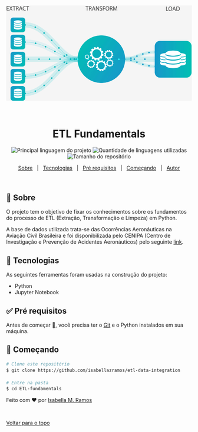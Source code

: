 <div align="center" id="top"> 
  <img src="./.github/ETL_Fluxo.gif" alt="ETL Fundamentals" />

  &#xa0;

</div>

<h1 align="center">ETL Fundamentals</h1>

<p align="center">
  <img alt="Principal linguagem do projeto" src="https://img.shields.io/github/languages/top/isabellazramos/ETL-fundamentals?color=56BEB8">

  <img alt="Quantidade de linguagens utilizadas" src="https://img.shields.io/github/languages/count/isabellazramos/ETL-fundamentals?color=56BEB8">

  <img alt="Tamanho do repositório" src="https://img.shields.io/github/repo-size/isabellazramos/ETL-fundamentals?color=56BEB8">

</p>


<p align="center">
  <a href="#dart-sobre">Sobre</a> &#xa0; | &#xa0; 
  <a href="#rocket-tecnologias">Tecnologias</a> &#xa0; | &#xa0;
  <a href="#white_check_mark-pré-requesitos">Pré requisitos</a> &#xa0; | &#xa0;
  <a href="#checkered_flag-começando">Começando</a> &#xa0; | &#xa0;
  <a href="https://github.com/isabellazramos" target="_blank">Autor</a>
</p>

<br>

## :dart: Sobre ##

O projeto tem o objetivo de fixar os conhecimentos sobre os fundamentos do processo de ETL (Extração, Transformação e Limpeza) em Python.

A base de dados utilizada trata-se das Ocorrências Aeronáuticas na Aviação Civil Brasileira e foi disponibilizada pelo CENIPA (Centro de Investigação e Prevenção de Acidentes Aeronáuticos) pelo seguinte [link](https://dados.gov.br/dataset/ocorrencias-aeronauticas-da-aviacao-civil-brasileira#).

## :rocket: Tecnologias ##

As seguintes ferramentas foram usadas na construção do projeto:

- Python
- Jupyter Notebook

## :white_check_mark: Pré requisitos ##

Antes de começar :checkered_flag:, você precisa ter o [Git](https://git-scm.com) e o Python instalados em sua máquina.

## :checkered_flag: Começando ##

```bash
# Clone este repositório
$ git clone https://github.com/isabellazramos/etl-data-integration

# Entre na pasta
$ cd ETL-fundamentals

```

Feito com :heart: por <a href="https://github.com/isabellazramos" target="_blank">Isabella M. Ramos</a>

&#xa0;

<a href="#top">Voltar para o topo</a>
